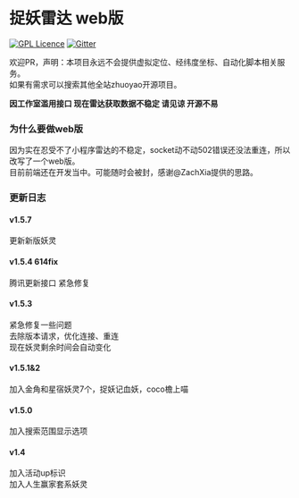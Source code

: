 # 捉妖雷达 web版

[![GPL Licence](https://badges.frapsoft.com/os/gpl/gpl.svg?v=103)](https://opensource.org/licenses/GPL-3.0/)  [![Gitter](https://badges.gitter.im/zhuoyao_radar/community.svg)](https://gitter.im/zhuoyao_radar/community?utm_source=badge&utm_medium=badge&utm_campaign=pr-badge)

欢迎PR，声明：本项目永远不会提供虚拟定位、经纬度坐标、自动化脚本相关服务。   
如果有需求可以搜索其他全站zhuoyao开源项目。 

**因工作室滥用接口 现在雷达获取数据不稳定 请见谅 开源不易**

### 为什么要做web版

因为实在忍受不了小程序雷达的不稳定，socket动不动502错误还没法重连，所以改写了一个web版。    
目前前端还在开发当中。可能随时会被封，感谢@ZachXia提供的思路。   


### 更新日志
#### v1.5.7 
更新新版妖灵

#### v1.5.4 614fix   
腾讯更新接口 紧急修复

#### v1.5.3    
紧急修复一些问题    
去除版本请求，优化连接、重连    
现在妖灵剩余时间会自动变化     
 
#### v1.5.1&2   
加入金角和星宿妖灵7个，捉妖记血妖，coco檐上喵  

#### v1.5.0   
加入搜索范围显示选项   

#### v1.4   
加入活动up标识    
加入人生赢家套系妖灵  



